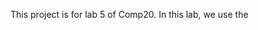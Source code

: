 This project is for lab 5 of Comp20.  In this lab, we use the <script>feature to dynamically change a Web page.  The on change attribute is used to take action when the enter key is pressed.  The action to be takenis to prepend a node with text that was entered into the text field, along with the date and time (exact formatting is specified in the lab assignment page).  This assignment was completed on 2/20/14.                                                -Zach McGowan                                                 Updates made on 3/27/14 for lab 7.  For part 2 of lab, the Heroku URL for my Node.js app, named web.js, is:                         http://hidden-hollows-7703.herokuapp.com

